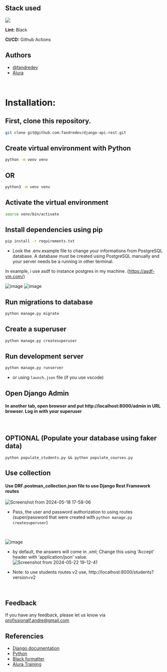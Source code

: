 ## Stack used

<img src="https://skillicons.dev/icons?i=python,django,githubactions,postgresql&theme=dark" />


**Lint:** Black

**CI/CD:** Github Actions

## Authors
- [@fandredev](https://www.linkedin.com/in/devfandre/)
- [Alura](https://cursos.alura.com.br/formacao-django-rest)

<br>

# Installation:
## First, clone this repository.
```bash
git clone git@github.com:fandredev/django-api-rest.git
```

## Create virtual environment with Python

```bash
python -m venv venv
```
## OR
```bash
python3 -m venv venv
```

## Activate the virtual environment

```bash
source venv/bin/activate
```

## Install dependencies using pip
```bash
pip install -r requirements.txt
```

- Look the .env.example file to change your informations from PostgreSQL database. 
A database must be created using PostgreSQL manually and your server needs be a running in other terminal.

In example, i use asdf to instance postgres in my machine. (https://asdf-vm.com/)

![image](https://github.com/fandredev/django-api-rest/assets/49297012/ff27b012-8189-4410-819b-520301a7f4ce)
![image](https://github.com/fandredev/django-api-rest/assets/49297012/fde61b22-bc75-4b82-8aae-f7153c8dd200)



## Run migrations to database
```bash
python manage.py migrate
```

## Create a superuser
```bash
python manage.py createsuperuser
```
    
## Run development server
```bash
python manage.py runserver
```
- or using ```launch.json```  file (if you use vscode)



## Open Django Admin
<h4>
In another tab, open browser and put http://localhost:8000/admin in URL browser. Log in with your superuser</h4>
<br>

## OPTIONAL (Populate your database using faker data)

```
python populate_students.py && python populate_courses.py
``` 

## Use collection
<h4>Use DRF.postman_collection.json file to use Django Rest Framework routes</h4>

![Screenshot from 2024-05-18 17-58-06](https://github.com/fandredev/django-api-rest/assets/49297012/6d51ea14-f39c-48fa-9602-de3bbf994eb9)


- Pass, the user and password authorization to using routes (super/password that were created with ```python manage.py createsuperuser```)
<br>

![image](https://github.com/fandredev/django-api-rest/assets/49297012/0fa811c5-020d-44a9-a7c9-3351420c3beb)

- by default, the answers will come in .xml; Change this using 'Accept' header with 'application/json' value.
![Screenshot from 2024-05-22 19-12-41](https://github.com/fandredev/django-api-rest/assets/49297012/69969618-9888-4876-be17-40316acdf48f)

- Note: to use students routes v2 use, http://localhost:8000/students?version=v2
<br>


## Feedback

If you have any feedback, please let us know via profissionalf.andre@gmail.com

## Referencies

 - [Django documentation](https://docs.djangoproject.com/en/5.0/)
 - [Python](https://www.python.org/)
 - [Black formatter](https://black.readthedocs.io/en/stable/the_black_code_style/index.html)
 - [Alura Training](https://cursos.alura.com.br/formacao-django-rest)

